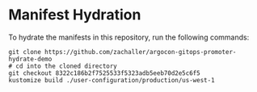 # Manifest Hydration

To hydrate the manifests in this repository, run the following commands:

```shell
git clone https://github.com/zachaller/argocon-gitops-promoter-hydrate-demo
# cd into the cloned directory
git checkout 8322c186b2f7525533f5323adb5eeb70d2e5c6f5
kustomize build ./user-configuration/production/us-west-1
```
